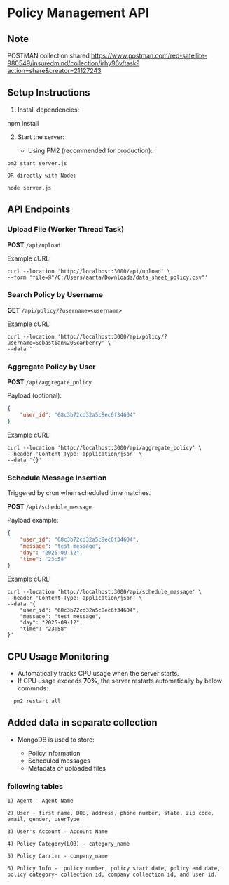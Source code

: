 
# Policy Management API

## Note 
POSTMAN collection shared 
https://www.postman.com/red-satellite-980549/insuredmind/collection/irhy96v/task?action=share&creator=21127243

##  Setup Instructions

1. Install dependencies:

npm install
    

2. Start the server:
    
    - Using PM2 (recommended for production):
```
pm2 start server.js

OR directly with Node:

node server.js
```



##  API Endpoints

###  Upload File (Worker Thread Task)

**POST** `/api/upload`

Example cURL:
```
curl --location 'http://localhost:3000/api/upload' \
--form 'file=@"/C:/Users/aarta/Downloads/data_sheet_policy.csv"'
```



###  Search Policy by Username

**GET** `/api/policy/?username=<username>`

Example cURL:

```
curl --location 'http://localhost:3000/api/policy/?username=Sebastian%20Scarberry' \
--data ''
```



###  Aggregate Policy by User

**POST** `/api/aggregate_policy`

Payload (optional):

```json
{
    "user_id": "68c3b72cd32a5c8ec6f34604"
}
```

Example cURL:

```
curl --location 'http://localhost:3000/api/aggregate_policy' \
--header 'Content-Type: application/json' \
--data '{}'
```



###  Schedule Message Insertion

Triggered by cron when scheduled time matches.

**POST** `/api/schedule_message`

Payload example:

```json
{
    "user_id": "68c3b72cd32a5c8ec6f34604",
    "message": "test message",
    "day": "2025-09-12",
    "time": "23:58"
}
```

Example cURL:

```
curl --location 'http://localhost:3000/api/schedule_message' \
--header 'Content-Type: application/json' \
--data '{
    "user_id": "68c3b72cd32a5c8ec6f34604",
    "message": "test message",
    "day": "2025-09-12",
    "time": "23:58"
}'
```



## CPU Usage Monitoring

* Automatically tracks CPU usage when the server starts.
* If CPU usage exceeds **70%**, the server restarts automatically by below commnds:

```
  pm2 restart all
```



##  Added data in separate collection

* MongoDB is used to store:

  * Policy information
  * Scheduled messages
  * Metadata of uploaded files

### following tables

```
1) Agent - Agent Name

2) User - first name, DOB, address, phone number, state, zip code, email, gender, userType

3) User's Account - Account Name

4) Policy Category(LOB) - category_name

5) Policy Carrier - company_name

6) Policy Info -  policy number, policy start date, policy end date, policy category- collection id, company collection id, and user id.

```





